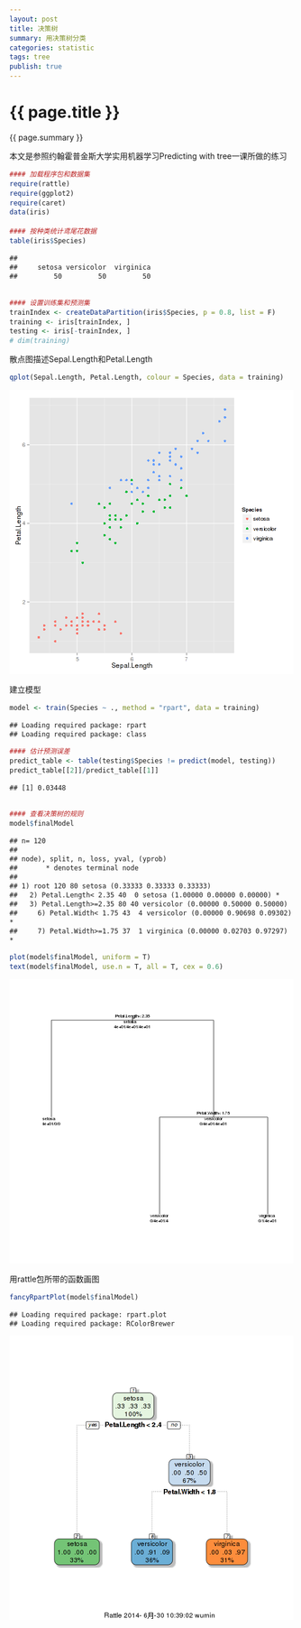 ```yaml
---
layout: post
title: 决策树
summary: 用决策树分类
categories: statistic
tags: tree
publish: true
---
```

# {{ page.title }} #
{{ page.summary }} 

本文是参照约翰霍普金斯大学实用机器学习Predicting with tree一课所做的练习

```r
#### 加载程序包和数据集
require(rattle)
require(ggplot2)
require(caret)
data(iris)

#### 按种类统计鸢尾花数据
table(iris$Species)
```

```
## 
##     setosa versicolor  virginica 
##         50         50         50
```

```r

#### 设置训练集和预测集
trainIndex <- createDataPartition(iris$Species, p = 0.8, list = F)
training <- iris[trainIndex, ]
testing <- iris[-trainIndex, ]
# dim(training)
```


散点图描述Sepal.Length和Petal.Length

```r
qplot(Sepal.Length, Petal.Length, colour = Species, data = training)
```

![plot of chunk unnamed-chunk-2](/images/tree-2.png) 

建立模型

```r
model <- train(Species ~ ., method = "rpart", data = training)
```

```
## Loading required package: rpart
## Loading required package: class
```

```r
#### 估计预测误差
predict_table <- table(testing$Species != predict(model, testing))
predict_table[[2]]/predict_table[[1]]
```

```
## [1] 0.03448
```

```r

#### 查看决策树的规则
model$finalModel
```

```
## n= 120 
## 
## node), split, n, loss, yval, (yprob)
##       * denotes terminal node
## 
## 1) root 120 80 setosa (0.33333 0.33333 0.33333)  
##   2) Petal.Length< 2.35 40  0 setosa (1.00000 0.00000 0.00000) *
##   3) Petal.Length>=2.35 80 40 versicolor (0.00000 0.50000 0.50000)  
##     6) Petal.Width< 1.75 43  4 versicolor (0.00000 0.90698 0.09302) *
##     7) Petal.Width>=1.75 37  1 virginica (0.00000 0.02703 0.97297) *
```

```r
plot(model$finalModel, uniform = T)
text(model$finalModel, use.n = T, all = T, cex = 0.6)
```

![plot of chunk unnamed-chunk-3](/images/tree-3.png) 

用rattle包所带的函数画图

```r
fancyRpartPlot(model$finalModel)
```

```
## Loading required package: rpart.plot
## Loading required package: RColorBrewer
```

![plot of chunk unnamed-chunk-4](/images/tree-4.png) 



